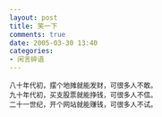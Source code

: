 ```yaml
---
layout: post
title: 笑一下
comments: true
date: 2005-03-30 13:40
categories:
- 闲言碎语
---
```


<p><span style="FONT-SIZE: 12px">八十年代初，摆个地摊就能发财，可很多人不敢。<br />九十年代初，买支股票就能挣钱，可很多人不信。<br />二十一世纪，开个网站就能赚钱，可很多人不试。</span></p>				
